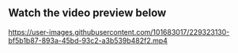 ## Watch the video preview below

https://user-images.githubusercontent.com/101683017/229323130-bf5b1b87-893a-45bd-93c2-a3b539b482f2.mp4

